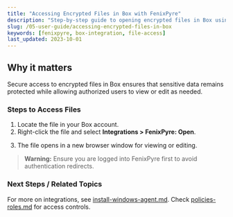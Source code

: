 ```yaml
---
title: "Accessing Encrypted Files in Box with FenixPyre"
description: "Step-by-step guide to opening encrypted files in Box using FenixPyre for secure collaboration."
slug: /05-user-guide/accessing-encrypted-files-in-box
keywords: [fenixpyre, box-integration, file-access]
last_updated: 2023-10-01
---
```


## Why it matters
Secure access to encrypted files in Box ensures that sensitive data remains protected while allowing authorized users to view or edit as needed.

### Steps to Access Files
1. Locate the file in your Box account.
2. Right-click the file and select **Integrations > FenixPyre: Open**.

<!-- IMG:     ./media/05-user-guide/box-file-open.png | Alt: Context menu for opening files in Box -->

3. The file opens in a new browser window for viewing or editing.

> **Warning:** Ensure you are logged into FenixPyre first to avoid authentication redirects.

### Next Steps / Related Topics
For more on integrations, see [install-windows-agent.md](../03-setup-&-installation/install-windows-agent.md). Check [policies-roles.md](../02-core-concepts/policies-roles.md) for access controls.